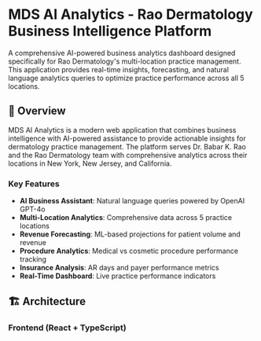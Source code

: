 # MDS AI Analytics - Rao Dermatology Business Intelligence Platform

A comprehensive AI-powered business analytics dashboard designed specifically for Rao Dermatology's multi-location practice management. This application provides real-time insights, forecasting, and natural language analytics queries to optimize practice performance across all 5 locations.

## 🏥 Overview

MDS AI Analytics is a modern web application that combines business intelligence with AI-powered assistance to provide actionable insights for dermatology practice management. The platform serves Dr. Babar K. Rao and the Rao Dermatology team with comprehensive analytics across their locations in New York, New Jersey, and California.

### Key Features

- **AI Business Assistant**: Natural language queries powered by OpenAI GPT-4o
- **Multi-Location Analytics**: Comprehensive data across 5 practice locations
- **Revenue Forecasting**: ML-based projections for patient volume and revenue
- **Procedure Analytics**: Medical vs cosmetic procedure performance tracking
- **Insurance Analysis**: AR days and payer performance metrics
- **Real-Time Dashboard**: Live practice performance indicators

## 🏗️ Architecture

### Frontend (React + TypeScript)
